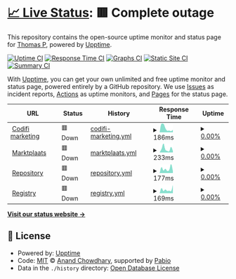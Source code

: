 # [📈 Live Status](https://thomaspj10.github.io/codifi-uptime-monitor): <!--live status--> **🟥 Complete outage**

This repository contains the open-source uptime monitor and status page for [Thomas P](https://thomaspj10.github.io/codifi-uptime-monitor), powered by [Upptime](https://github.com/upptime/upptime).

[![Uptime CI](https://github.com/thomaspj10/codifi-uptime-monitor/workflows/Uptime%20CI/badge.svg)](https://github.com/thomaspj10/codifi-uptime-monitor/actions?query=workflow%3A%22Uptime+CI%22)
[![Response Time CI](https://github.com/thomaspj10/codifi-uptime-monitor/workflows/Response%20Time%20CI/badge.svg)](https://github.com/thomaspj10/codifi-uptime-monitor/actions?query=workflow%3A%22Response+Time+CI%22)
[![Graphs CI](https://github.com/thomaspj10/codifi-uptime-monitor/workflows/Graphs%20CI/badge.svg)](https://github.com/thomaspj10/codifi-uptime-monitor/actions?query=workflow%3A%22Graphs+CI%22)
[![Static Site CI](https://github.com/thomaspj10/codifi-uptime-monitor/workflows/Static%20Site%20CI/badge.svg)](https://github.com/thomaspj10/codifi-uptime-monitor/actions?query=workflow%3A%22Static+Site+CI%22)
[![Summary CI](https://github.com/thomaspj10/codifi-uptime-monitor/workflows/Summary%20CI/badge.svg)](https://github.com/thomaspj10/codifi-uptime-monitor/actions?query=workflow%3A%22Summary+CI%22)

With [Upptime](https://upptime.js.org), you can get your own unlimited and free uptime monitor and status page, powered entirely by a GitHub repository. We use [Issues](https://github.com/thomaspj10/codifi-uptime-monitor/issues) as incident reports, [Actions](https://github.com/thomaspj10/codifi-uptime-monitor/actions) as uptime monitors, and [Pages](https://thomaspj10.github.io/codifi-uptime-monitor) for the status page.

<!--start: status pages-->
<!-- This summary is generated by Upptime (https://github.com/upptime/upptime) -->
<!-- Do not edit this manually, your changes will be overwritten -->
<!-- prettier-ignore -->
| URL | Status | History | Response Time | Uptime |
| --- | ------ | ------- | ------------- | ------ |
| <img alt="" src="https://icons.duckduckgo.com/ip3/codifi.nl.ico" height="13"> [Codifi marketing](https://codifi.nl) | 🟥 Down | [codifi-marketing.yml](https://github.com/thomaspj10/codifi-uptime-monitor/commits/HEAD/history/codifi-marketing.yml) | <details><summary><img alt="Response time graph" src="./graphs/codifi-marketing/response-time-week.png" height="20"> 186ms</summary><br><a href="https://thomaspj10.github.io/codifi-uptime-monitor/history/codifi-marketing"><img alt="Response time 201" src="https://img.shields.io/endpoint?url=https%3A%2F%2Fraw.githubusercontent.com%2Fthomaspj10%2Fcodifi-uptime-monitor%2FHEAD%2Fapi%2Fcodifi-marketing%2Fresponse-time.json"></a><br><a href="https://thomaspj10.github.io/codifi-uptime-monitor/history/codifi-marketing"><img alt="24-hour response time 225" src="https://img.shields.io/endpoint?url=https%3A%2F%2Fraw.githubusercontent.com%2Fthomaspj10%2Fcodifi-uptime-monitor%2FHEAD%2Fapi%2Fcodifi-marketing%2Fresponse-time-day.json"></a><br><a href="https://thomaspj10.github.io/codifi-uptime-monitor/history/codifi-marketing"><img alt="7-day response time 186" src="https://img.shields.io/endpoint?url=https%3A%2F%2Fraw.githubusercontent.com%2Fthomaspj10%2Fcodifi-uptime-monitor%2FHEAD%2Fapi%2Fcodifi-marketing%2Fresponse-time-week.json"></a><br><a href="https://thomaspj10.github.io/codifi-uptime-monitor/history/codifi-marketing"><img alt="30-day response time 149" src="https://img.shields.io/endpoint?url=https%3A%2F%2Fraw.githubusercontent.com%2Fthomaspj10%2Fcodifi-uptime-monitor%2FHEAD%2Fapi%2Fcodifi-marketing%2Fresponse-time-month.json"></a><br><a href="https://thomaspj10.github.io/codifi-uptime-monitor/history/codifi-marketing"><img alt="1-year response time 201" src="https://img.shields.io/endpoint?url=https%3A%2F%2Fraw.githubusercontent.com%2Fthomaspj10%2Fcodifi-uptime-monitor%2FHEAD%2Fapi%2Fcodifi-marketing%2Fresponse-time-year.json"></a></details> | <details><summary><a href="https://thomaspj10.github.io/codifi-uptime-monitor/history/codifi-marketing">0.00%</a></summary><a href="https://thomaspj10.github.io/codifi-uptime-monitor/history/codifi-marketing"><img alt="All-time uptime 45.64%" src="https://img.shields.io/endpoint?url=https%3A%2F%2Fraw.githubusercontent.com%2Fthomaspj10%2Fcodifi-uptime-monitor%2FHEAD%2Fapi%2Fcodifi-marketing%2Fuptime.json"></a><br><a href="https://thomaspj10.github.io/codifi-uptime-monitor/history/codifi-marketing"><img alt="24-hour uptime 0.00%" src="https://img.shields.io/endpoint?url=https%3A%2F%2Fraw.githubusercontent.com%2Fthomaspj10%2Fcodifi-uptime-monitor%2FHEAD%2Fapi%2Fcodifi-marketing%2Fuptime-day.json"></a><br><a href="https://thomaspj10.github.io/codifi-uptime-monitor/history/codifi-marketing"><img alt="7-day uptime 0.00%" src="https://img.shields.io/endpoint?url=https%3A%2F%2Fraw.githubusercontent.com%2Fthomaspj10%2Fcodifi-uptime-monitor%2FHEAD%2Fapi%2Fcodifi-marketing%2Fuptime-week.json"></a><br><a href="https://thomaspj10.github.io/codifi-uptime-monitor/history/codifi-marketing"><img alt="30-day uptime 53.13%" src="https://img.shields.io/endpoint?url=https%3A%2F%2Fraw.githubusercontent.com%2Fthomaspj10%2Fcodifi-uptime-monitor%2FHEAD%2Fapi%2Fcodifi-marketing%2Fuptime-month.json"></a><br><a href="https://thomaspj10.github.io/codifi-uptime-monitor/history/codifi-marketing"><img alt="1-year uptime 45.64%" src="https://img.shields.io/endpoint?url=https%3A%2F%2Fraw.githubusercontent.com%2Fthomaspj10%2Fcodifi-uptime-monitor%2FHEAD%2Fapi%2Fcodifi-marketing%2Fuptime-year.json"></a></details>
| <img alt="" src="https://icons.duckduckgo.com/ip3/marktplaats.codifi.nl.ico" height="13"> [Marktplaats](https://marktplaats.codifi.nl) | 🟥 Down | [marktplaats.yml](https://github.com/thomaspj10/codifi-uptime-monitor/commits/HEAD/history/marktplaats.yml) | <details><summary><img alt="Response time graph" src="./graphs/marktplaats/response-time-week.png" height="20"> 233ms</summary><br><a href="https://thomaspj10.github.io/codifi-uptime-monitor/history/marktplaats"><img alt="Response time 336" src="https://img.shields.io/endpoint?url=https%3A%2F%2Fraw.githubusercontent.com%2Fthomaspj10%2Fcodifi-uptime-monitor%2FHEAD%2Fapi%2Fmarktplaats%2Fresponse-time.json"></a><br><a href="https://thomaspj10.github.io/codifi-uptime-monitor/history/marktplaats"><img alt="24-hour response time 465" src="https://img.shields.io/endpoint?url=https%3A%2F%2Fraw.githubusercontent.com%2Fthomaspj10%2Fcodifi-uptime-monitor%2FHEAD%2Fapi%2Fmarktplaats%2Fresponse-time-day.json"></a><br><a href="https://thomaspj10.github.io/codifi-uptime-monitor/history/marktplaats"><img alt="7-day response time 233" src="https://img.shields.io/endpoint?url=https%3A%2F%2Fraw.githubusercontent.com%2Fthomaspj10%2Fcodifi-uptime-monitor%2FHEAD%2Fapi%2Fmarktplaats%2Fresponse-time-week.json"></a><br><a href="https://thomaspj10.github.io/codifi-uptime-monitor/history/marktplaats"><img alt="30-day response time 130" src="https://img.shields.io/endpoint?url=https%3A%2F%2Fraw.githubusercontent.com%2Fthomaspj10%2Fcodifi-uptime-monitor%2FHEAD%2Fapi%2Fmarktplaats%2Fresponse-time-month.json"></a><br><a href="https://thomaspj10.github.io/codifi-uptime-monitor/history/marktplaats"><img alt="1-year response time 336" src="https://img.shields.io/endpoint?url=https%3A%2F%2Fraw.githubusercontent.com%2Fthomaspj10%2Fcodifi-uptime-monitor%2FHEAD%2Fapi%2Fmarktplaats%2Fresponse-time-year.json"></a></details> | <details><summary><a href="https://thomaspj10.github.io/codifi-uptime-monitor/history/marktplaats">0.00%</a></summary><a href="https://thomaspj10.github.io/codifi-uptime-monitor/history/marktplaats"><img alt="All-time uptime 13.30%" src="https://img.shields.io/endpoint?url=https%3A%2F%2Fraw.githubusercontent.com%2Fthomaspj10%2Fcodifi-uptime-monitor%2FHEAD%2Fapi%2Fmarktplaats%2Fuptime.json"></a><br><a href="https://thomaspj10.github.io/codifi-uptime-monitor/history/marktplaats"><img alt="24-hour uptime 0.00%" src="https://img.shields.io/endpoint?url=https%3A%2F%2Fraw.githubusercontent.com%2Fthomaspj10%2Fcodifi-uptime-monitor%2FHEAD%2Fapi%2Fmarktplaats%2Fuptime-day.json"></a><br><a href="https://thomaspj10.github.io/codifi-uptime-monitor/history/marktplaats"><img alt="7-day uptime 0.00%" src="https://img.shields.io/endpoint?url=https%3A%2F%2Fraw.githubusercontent.com%2Fthomaspj10%2Fcodifi-uptime-monitor%2FHEAD%2Fapi%2Fmarktplaats%2Fuptime-week.json"></a><br><a href="https://thomaspj10.github.io/codifi-uptime-monitor/history/marktplaats"><img alt="30-day uptime 0.00%" src="https://img.shields.io/endpoint?url=https%3A%2F%2Fraw.githubusercontent.com%2Fthomaspj10%2Fcodifi-uptime-monitor%2FHEAD%2Fapi%2Fmarktplaats%2Fuptime-month.json"></a><br><a href="https://thomaspj10.github.io/codifi-uptime-monitor/history/marktplaats"><img alt="1-year uptime 13.30%" src="https://img.shields.io/endpoint?url=https%3A%2F%2Fraw.githubusercontent.com%2Fthomaspj10%2Fcodifi-uptime-monitor%2FHEAD%2Fapi%2Fmarktplaats%2Fuptime-year.json"></a></details>
| <img alt="" src="https://icons.duckduckgo.com/ip3/repository.codifi.nl.ico" height="13"> [Repository](https://repository.codifi.nl) | 🟥 Down | [repository.yml](https://github.com/thomaspj10/codifi-uptime-monitor/commits/HEAD/history/repository.yml) | <details><summary><img alt="Response time graph" src="./graphs/repository/response-time-week.png" height="20"> 177ms</summary><br><a href="https://thomaspj10.github.io/codifi-uptime-monitor/history/repository"><img alt="Response time 247" src="https://img.shields.io/endpoint?url=https%3A%2F%2Fraw.githubusercontent.com%2Fthomaspj10%2Fcodifi-uptime-monitor%2FHEAD%2Fapi%2Frepository%2Fresponse-time.json"></a><br><a href="https://thomaspj10.github.io/codifi-uptime-monitor/history/repository"><img alt="24-hour response time 496" src="https://img.shields.io/endpoint?url=https%3A%2F%2Fraw.githubusercontent.com%2Fthomaspj10%2Fcodifi-uptime-monitor%2FHEAD%2Fapi%2Frepository%2Fresponse-time-day.json"></a><br><a href="https://thomaspj10.github.io/codifi-uptime-monitor/history/repository"><img alt="7-day response time 177" src="https://img.shields.io/endpoint?url=https%3A%2F%2Fraw.githubusercontent.com%2Fthomaspj10%2Fcodifi-uptime-monitor%2FHEAD%2Fapi%2Frepository%2Fresponse-time-week.json"></a><br><a href="https://thomaspj10.github.io/codifi-uptime-monitor/history/repository"><img alt="30-day response time 112" src="https://img.shields.io/endpoint?url=https%3A%2F%2Fraw.githubusercontent.com%2Fthomaspj10%2Fcodifi-uptime-monitor%2FHEAD%2Fapi%2Frepository%2Fresponse-time-month.json"></a><br><a href="https://thomaspj10.github.io/codifi-uptime-monitor/history/repository"><img alt="1-year response time 247" src="https://img.shields.io/endpoint?url=https%3A%2F%2Fraw.githubusercontent.com%2Fthomaspj10%2Fcodifi-uptime-monitor%2FHEAD%2Fapi%2Frepository%2Fresponse-time-year.json"></a></details> | <details><summary><a href="https://thomaspj10.github.io/codifi-uptime-monitor/history/repository">0.00%</a></summary><a href="https://thomaspj10.github.io/codifi-uptime-monitor/history/repository"><img alt="All-time uptime 13.30%" src="https://img.shields.io/endpoint?url=https%3A%2F%2Fraw.githubusercontent.com%2Fthomaspj10%2Fcodifi-uptime-monitor%2FHEAD%2Fapi%2Frepository%2Fuptime.json"></a><br><a href="https://thomaspj10.github.io/codifi-uptime-monitor/history/repository"><img alt="24-hour uptime 0.00%" src="https://img.shields.io/endpoint?url=https%3A%2F%2Fraw.githubusercontent.com%2Fthomaspj10%2Fcodifi-uptime-monitor%2FHEAD%2Fapi%2Frepository%2Fuptime-day.json"></a><br><a href="https://thomaspj10.github.io/codifi-uptime-monitor/history/repository"><img alt="7-day uptime 0.00%" src="https://img.shields.io/endpoint?url=https%3A%2F%2Fraw.githubusercontent.com%2Fthomaspj10%2Fcodifi-uptime-monitor%2FHEAD%2Fapi%2Frepository%2Fuptime-week.json"></a><br><a href="https://thomaspj10.github.io/codifi-uptime-monitor/history/repository"><img alt="30-day uptime 0.00%" src="https://img.shields.io/endpoint?url=https%3A%2F%2Fraw.githubusercontent.com%2Fthomaspj10%2Fcodifi-uptime-monitor%2FHEAD%2Fapi%2Frepository%2Fuptime-month.json"></a><br><a href="https://thomaspj10.github.io/codifi-uptime-monitor/history/repository"><img alt="1-year uptime 13.30%" src="https://img.shields.io/endpoint?url=https%3A%2F%2Fraw.githubusercontent.com%2Fthomaspj10%2Fcodifi-uptime-monitor%2FHEAD%2Fapi%2Frepository%2Fuptime-year.json"></a></details>
| <img alt="" src="https://icons.duckduckgo.com/ip3/registry.codifi.nl.ico" height="13"> [Registry](https://registry.codifi.nl) | 🟥 Down | [registry.yml](https://github.com/thomaspj10/codifi-uptime-monitor/commits/HEAD/history/registry.yml) | <details><summary><img alt="Response time graph" src="./graphs/registry/response-time-week.png" height="20"> 169ms</summary><br><a href="https://thomaspj10.github.io/codifi-uptime-monitor/history/registry"><img alt="Response time 257" src="https://img.shields.io/endpoint?url=https%3A%2F%2Fraw.githubusercontent.com%2Fthomaspj10%2Fcodifi-uptime-monitor%2FHEAD%2Fapi%2Fregistry%2Fresponse-time.json"></a><br><a href="https://thomaspj10.github.io/codifi-uptime-monitor/history/registry"><img alt="24-hour response time 501" src="https://img.shields.io/endpoint?url=https%3A%2F%2Fraw.githubusercontent.com%2Fthomaspj10%2Fcodifi-uptime-monitor%2FHEAD%2Fapi%2Fregistry%2Fresponse-time-day.json"></a><br><a href="https://thomaspj10.github.io/codifi-uptime-monitor/history/registry"><img alt="7-day response time 169" src="https://img.shields.io/endpoint?url=https%3A%2F%2Fraw.githubusercontent.com%2Fthomaspj10%2Fcodifi-uptime-monitor%2FHEAD%2Fapi%2Fregistry%2Fresponse-time-week.json"></a><br><a href="https://thomaspj10.github.io/codifi-uptime-monitor/history/registry"><img alt="30-day response time 121" src="https://img.shields.io/endpoint?url=https%3A%2F%2Fraw.githubusercontent.com%2Fthomaspj10%2Fcodifi-uptime-monitor%2FHEAD%2Fapi%2Fregistry%2Fresponse-time-month.json"></a><br><a href="https://thomaspj10.github.io/codifi-uptime-monitor/history/registry"><img alt="1-year response time 257" src="https://img.shields.io/endpoint?url=https%3A%2F%2Fraw.githubusercontent.com%2Fthomaspj10%2Fcodifi-uptime-monitor%2FHEAD%2Fapi%2Fregistry%2Fresponse-time-year.json"></a></details> | <details><summary><a href="https://thomaspj10.github.io/codifi-uptime-monitor/history/registry">0.00%</a></summary><a href="https://thomaspj10.github.io/codifi-uptime-monitor/history/registry"><img alt="All-time uptime 14.65%" src="https://img.shields.io/endpoint?url=https%3A%2F%2Fraw.githubusercontent.com%2Fthomaspj10%2Fcodifi-uptime-monitor%2FHEAD%2Fapi%2Fregistry%2Fuptime.json"></a><br><a href="https://thomaspj10.github.io/codifi-uptime-monitor/history/registry"><img alt="24-hour uptime 0.00%" src="https://img.shields.io/endpoint?url=https%3A%2F%2Fraw.githubusercontent.com%2Fthomaspj10%2Fcodifi-uptime-monitor%2FHEAD%2Fapi%2Fregistry%2Fuptime-day.json"></a><br><a href="https://thomaspj10.github.io/codifi-uptime-monitor/history/registry"><img alt="7-day uptime 0.00%" src="https://img.shields.io/endpoint?url=https%3A%2F%2Fraw.githubusercontent.com%2Fthomaspj10%2Fcodifi-uptime-monitor%2FHEAD%2Fapi%2Fregistry%2Fuptime-week.json"></a><br><a href="https://thomaspj10.github.io/codifi-uptime-monitor/history/registry"><img alt="30-day uptime 0.00%" src="https://img.shields.io/endpoint?url=https%3A%2F%2Fraw.githubusercontent.com%2Fthomaspj10%2Fcodifi-uptime-monitor%2FHEAD%2Fapi%2Fregistry%2Fuptime-month.json"></a><br><a href="https://thomaspj10.github.io/codifi-uptime-monitor/history/registry"><img alt="1-year uptime 14.65%" src="https://img.shields.io/endpoint?url=https%3A%2F%2Fraw.githubusercontent.com%2Fthomaspj10%2Fcodifi-uptime-monitor%2FHEAD%2Fapi%2Fregistry%2Fuptime-year.json"></a></details>

<!--end: status pages-->

[**Visit our status website →**](https://thomaspj10.github.io/codifi-uptime-monitor)

## 📄 License

- Powered by: [Upptime](https://github.com/upptime/upptime)
- Code: [MIT](./LICENSE) © [Anand Chowdhary](https://anandchowdhary.com), supported by [Pabio](https://pabio.com)
- Data in the `./history` directory: [Open Database License](https://opendatacommons.org/licenses/odbl/1-0/)

